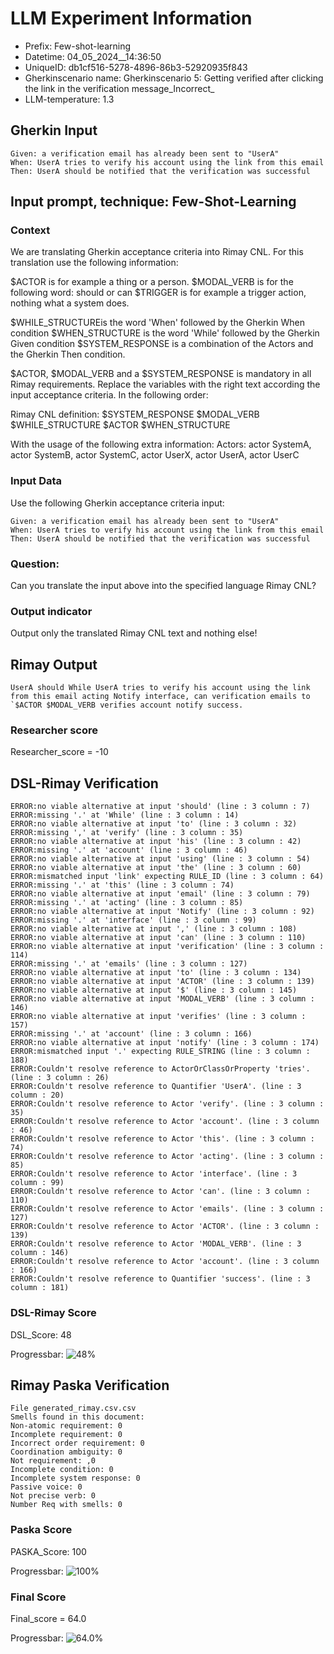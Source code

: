 

# LLM Experiment Information
* Prefix:   Few-shot-learning
* Datetime: 04_05_2024__14:36:50
* UniqueID: db1cf516-5278-4896-86b3-52920935f843
* Gherkinscenario name: Gherkinscenario 5: Getting verified after clicking the link in the verification message_Incorrect_
* LLM-temperature: 1.3

        

## Gherkin Input
```
Given: a verification email has already been sent to "UserA"
When: UserA tries to verify his account using the link from this email
Then: UserA should be notified that the verification was successful
```
    



## Input prompt, technique: Few-Shot-Learning


### Context
We are translating Gherkin acceptance criteria into Rimay CNL.
For this translation use the following information:

$ACTOR is for example a thing or a person.
$MODAL_VERB is for  the following word: should or can
$TRIGGER is for example a trigger action, nothing what a system does.

$WHILE_STRUCTUREis the word  'When' followed by the Gherkin When condition
$WHEN_STRUCTURE  is the word 'While' followed by the Gherkin Given condition 
$SYSTEM_RESPONSE is a combination of the Actors and the Gherkin Then condition.

$ACTOR, $MODAL_VERB and a $SYSTEM_RESPONSE is mandatory in all Rimay requirements.
Replace the variables with the right text according the input acceptance criteria.
In the following order: 

Rimay CNL definition: $SYSTEM_RESPONSE $MODAL_VERB $WHILE_STRUCTURE $ACTOR $WHEN_STRUCTURE

With the usage of the following extra information:
Actors: actor SystemA, actor SystemB, actor SystemC, actor UserX, actor UserA, actor UserC


        

### Input Data
Use the following Gherkin acceptance criteria input: 
```
Given: a verification email has already been sent to "UserA"
When: UserA tries to verify his account using the link from this email
Then: UserA should be notified that the verification was successful
```

### Question:
Can you translate the input above into the specified language Rimay CNL?

### Output indicator
Output only the translated Rimay CNL text and nothing else!


## Rimay Output
```
UserA should While UserA tries to verify his account using the link from this email acting Notify interface, can verification emails to `$ACTOR $MODAL_VERB verifies account notify success.
``` 
            

### Researcher score
Researcher_score = -10




## DSL-Rimay Verification
```
ERROR:no viable alternative at input 'should' (line : 3 column : 7)
ERROR:missing '.' at 'While' (line : 3 column : 14)
ERROR:no viable alternative at input 'to' (line : 3 column : 32)
ERROR:missing ',' at 'verify' (line : 3 column : 35)
ERROR:no viable alternative at input 'his' (line : 3 column : 42)
ERROR:missing '.' at 'account' (line : 3 column : 46)
ERROR:no viable alternative at input 'using' (line : 3 column : 54)
ERROR:no viable alternative at input 'the' (line : 3 column : 60)
ERROR:mismatched input 'link' expecting RULE_ID (line : 3 column : 64)
ERROR:missing '.' at 'this' (line : 3 column : 74)
ERROR:no viable alternative at input 'email' (line : 3 column : 79)
ERROR:missing '.' at 'acting' (line : 3 column : 85)
ERROR:no viable alternative at input 'Notify' (line : 3 column : 92)
ERROR:missing '.' at 'interface' (line : 3 column : 99)
ERROR:no viable alternative at input ',' (line : 3 column : 108)
ERROR:no viable alternative at input 'can' (line : 3 column : 110)
ERROR:no viable alternative at input 'verification' (line : 3 column : 114)
ERROR:missing '.' at 'emails' (line : 3 column : 127)
ERROR:no viable alternative at input 'to' (line : 3 column : 134)
ERROR:no viable alternative at input 'ACTOR' (line : 3 column : 139)
ERROR:no viable alternative at input '$' (line : 3 column : 145)
ERROR:no viable alternative at input 'MODAL_VERB' (line : 3 column : 146)
ERROR:no viable alternative at input 'verifies' (line : 3 column : 157)
ERROR:missing '.' at 'account' (line : 3 column : 166)
ERROR:no viable alternative at input 'notify' (line : 3 column : 174)
ERROR:mismatched input '.' expecting RULE_STRING (line : 3 column : 188)
ERROR:Couldn't resolve reference to ActorOrClassOrProperty 'tries'. (line : 3 column : 26)
ERROR:Couldn't resolve reference to Quantifier 'UserA'. (line : 3 column : 20)
ERROR:Couldn't resolve reference to Actor 'verify'. (line : 3 column : 35)
ERROR:Couldn't resolve reference to Actor 'account'. (line : 3 column : 46)
ERROR:Couldn't resolve reference to Actor 'this'. (line : 3 column : 74)
ERROR:Couldn't resolve reference to Actor 'acting'. (line : 3 column : 85)
ERROR:Couldn't resolve reference to Actor 'interface'. (line : 3 column : 99)
ERROR:Couldn't resolve reference to Actor 'can'. (line : 3 column : 110)
ERROR:Couldn't resolve reference to Actor 'emails'. (line : 3 column : 127)
ERROR:Couldn't resolve reference to Actor 'ACTOR'. (line : 3 column : 139)
ERROR:Couldn't resolve reference to Actor 'MODAL_VERB'. (line : 3 column : 146)
ERROR:Couldn't resolve reference to Actor 'account'. (line : 3 column : 166)
ERROR:Couldn't resolve reference to Quantifier 'success'. (line : 3 column : 181)

```
### DSL-Rimay Score
DSL_Score: 48

Progressbar: ![48%](https://progress-bar.dev/48)

            


## Rimay Paska Verification
```
File generated_rimay.csv.csv
Smells found in this document: 
Non-atomic requirement: 0
Incomplete requirement: 0
Incorrect order requirement: 0
Coordination ambiguity: 0
Not requirement: ,0
Incomplete condition: 0
Incomplete system response: 0
Passive voice: 0
Not precise verb: 0
Number Req with smells: 0

```
### Paska Score
PASKA_Score: 100

Progressbar: ![100%](https://progress-bar.dev/100)

            

### Final Score
Final_score = 64.0

Progressbar: ![64.0%](https://progress-bar.dev/64.0)

